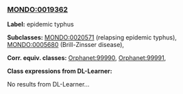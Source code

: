 
### [MONDO:0019362](http://purl.obolibrary.org/obo/MONDO_0019362)
**Label:** epidemic typhus

**Subclasses:** [MONDO:0020571](http://purl.obolibrary.org/obo/MONDO_0020571) (relapsing epidemic typhus), [MONDO:0005680](http://purl.obolibrary.org/obo/MONDO_0005680) (Brill-Zinsser disease), 

**Corr. equiv. classes:** [Orphanet:99990](http://www.orpha.net/ORDO/Orphanet_99990), [Orphanet:99991](http://www.orpha.net/ORDO/Orphanet_99991), 

**Class expressions from DL-Learner:**

No results from DL-Learner...



